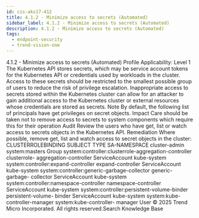 ```yaml
---
id: cis-aks17-412
title: 4.1.2 - Minimize access to secrets (Automated)
sidebar_label: 4.1.2 - Minimize access to secrets (Automated)
description: 4.1.2 - Minimize access to secrets (Automated)
tags:
  - endpoint-security
  - trend-vision-one
---
```


 4.1.2 - Minimize access to secrets (Automated) Profile Applicability: Level 1 The Kubernetes API stores secrets, which may be service account tokens for the Kubernetes API or credentials used by workloads in the cluster. Access to these secrets should be restricted to the smallest possible group of users to reduce the risk of privilege escalation. Inappropriate access to secrets stored within the Kubernetes cluster can allow for an attacker to gain additional access to the Kubernetes cluster or external resources whose credentials are stored as secrets. Note By default, the following list of principals have get privileges on secret objects. Impact Care should be taken not to remove access to secrets to system components which require this for their operation Audit Review the users who have get, list or watch access to secrets objects in the Kubernetes API. Remediation Where possible, remove get, list and watch access to secret objects in the cluster: CLUSTERROLEBINDING SUBJECT TYPE SA-NAMESPACE cluster-admin system:masters Group system:controller:clusterrole-aggregation-controller clusterrole- aggregation-controller ServiceAccount kube-system system:controller:expand-controller expand-controller ServiceAccount kube-system system:controller:generic-garbage-collector generic-garbage- collector ServiceAccount kube-system system:controller:namespace-controller namespace-controller ServiceAccount kube-system system:controller:persistent-volume-binder persistent-volume- binder ServiceAccount kube-system system:kube-controller-manager system:kube-controller- manager User © 2025 Trend Micro Incorporated. All rights reserved.Search Knowledge Base
